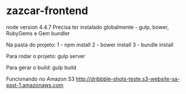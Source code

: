# zazcar-frontend

node version 4.4.7
Precisa ter instalado globalmente - gulp, bower, RubyGems e Gem bundler

Na pasta do projeto:
1 - npm install
2 - bower install
3 - bundle install

Para rodar o projeto:
gulp server

Para gerar o build:
gulp build


Funcionando no Amazon S3
http://dribbble-shots-teste.s3-website-sa-east-1.amazonaws.com
